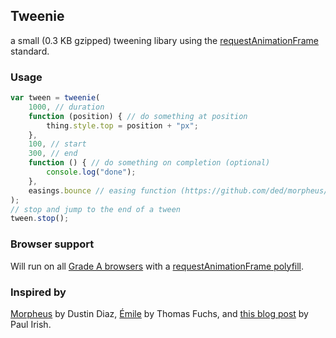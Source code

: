 Tweenie
-------
a small (0.3 KB gzipped) tweening libary using the [requestAnimationFrame](http://webstuff.nfshost.com/anim-timing/Overview.html) standard.

### Usage

``` js
var tween = tweenie(
	1000, // duration
	function (position) { // do something at position
		thing.style.top = position + "px";
	},
	100, // start
	300, // end
	function () { // do something on completion (optional)
		console.log("done");
	},
	easings.bounce // easing function (https://github.com/ded/morpheus/blob/master/src/easings.js) (optional)
);
// stop and jump to the end of a tween
tween.stop();
```

### Browser support

Will run on all [Grade A browsers](http://yuilibrary.com/yui/docs/tutorials/gbs/) with a [requestAnimationFrame polyfill](https://gist.github.com/1579671).

### Inspired by

[Morpheus](https://github.com/ded/morpheus/) by Dustin Diaz, [Émile](https://github.com/madrobby/emile/) by Thomas Fuchs, and [this blog post](http://paulirish.com/2011/requestanimationframe-for-smart-animating/) by Paul Irish.